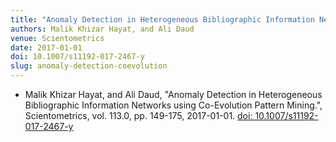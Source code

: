 ```yaml
---
title: "Anomaly Detection in Heterogeneous Bibliographic Information Networks using Co-Evolution Pattern Mining"
authors: Malik Khizar Hayat, and Ali Daud
venue: Scientometrics
date: 2017-01-01
doi: 10.1007/s11192-017-2467-y
slug: anomaly-detection-coevolution
---
```


- Malik Khizar Hayat, and Ali Daud, "Anomaly Detection in Heterogeneous Bibliographic Information Networks using Co-Evolution Pattern Mining.", Scientometrics, vol. 113.0, pp. 149-175, 2017-01-01. [doi: 10.1007/s11192-017-2467-y](10.1007/s11192-017-2467-y)
